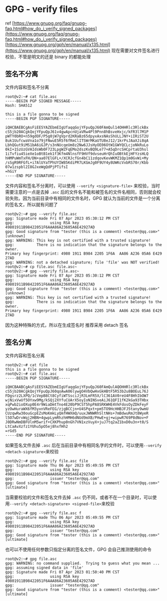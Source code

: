 # GPG - verify files

ref
[https://www.gnupg.org/faq/gnupg-faq.html#how_do_i_verify_signed_packages](https://www.gnupg.org/faq/gnupg-faq.html#how_do_i_verify_signed_packages)
[https://www.gnupg.org/gph/en/manual/x135.html](https://www.gnupg.org/gph/en/manual/x135.html)
现在需要对文件签名进行校验，不管是明文的还是 binary 的都能处理

## 签名不分离
文件内容和签名不分离
```
root@v2:~# cat file.asc 
-----BEGIN PGP SIGNED MESSAGE-----
Hash: SHA512

this is a file gonna to be signed
-----BEGIN PGP SIGNATURE-----

iQHCBAEBCgAsFiEESYAZEbmEIgUfaqqGojYFpuQpJ60FAmQul14OHHRlc3RlckBx
cS5jb20ACgkQojYFpuQpJ61v4gwApcnUjaVRw4Pl9Pnn8hBsveHxjc/kFR3l7M1P
pWTY0bRO+n59gdOF/P5g0jW7gVprd2KRaBz65dpyxAxsNAsShULLJNY+iIRiST2U
8uk1UufcwaVna1o79jFNwuE5R5f6fRmClITSWrMKaUTU8eJ12/1krPsJAaXJi8qA
LbhQGut9iMS1bA6iGJP/s3nNUcqeUm8z2Nw6JJsHyOE06OtW1GWYQCLcjoNkRuLo
0kI+1SzUzGVAIdsWb0F723LpgWZFqEMo2dszKvBQ9Le77+A5qDrcSHCprtaU3hsl
1iTvfiu45ieXe1oBtB1ek1f3Kfm4NlnsfF9HVf9dvseuHrQhIuOBtkEjHFYzsHLQ
hHMPuWmTxFH/DN+aa07ElGFL+/XCRJcfGn4bC11zdqovKevWKMZ1Qp1m0GvWi+My
/sSgR9RFGfL+i7AlUYaTPhUYIW85KdiPR7LKGmJg0F9UY4y8UWKcVxbRS70r/Kbb
07w1zspbl2I8GJxeWgQdPjPTifsI
=hGiY
-----END PGP SIGNATURE-----
```
文件内容和签名不分离时，可以使用 `--verify <signature-file>` 来校验，当时需要注意的一点是去掉 `.asc` 后的文件名不能和被签名的文件名相同，否则就会校验失败。因为当前目录中有相同的文件名时，GPG 就认为当前的文件是一个分离的签名文，所以就有问题了
```
root@v2:~# gpg --verify file.asc
gpg: Signature made Fri 07 Apr 2023 05:30:12 PM CST
gpg:                using RSA key 49801911B98422051F6AAA86A23605A6E42927AD
gpg: Good signature from "tester (this is a comment) <tester@qq.com>" [unknown]
gpg: WARNING: This key is not certified with a trusted signature!
gpg:          There is no indication that the signature belongs to the owner.
Primary key fingerprint: 4980 1911 B984 2205 1F6A  AA86 A236 05A6 E429 27AD
gpg: WARNING: not a detached signature; file 'file' was NOT verified!
root@v2:~# cp file.asc file.asc~
root@v2:~# gpg --verify file.asc~
gpg: Signature made Fri 07 Apr 2023 05:30:12 PM CST
gpg:                using RSA key 49801911B98422051F6AAA86A23605A6E42927AD
gpg: Good signature from "tester (this is a comment) <tester@qq.com>" [unknown]
gpg: WARNING: This key is not certified with a trusted signature!
gpg:          There is no indication that the signature belongs to the owner.
Primary key fingerprint: 4980 1911 B984 2205 1F6A  AA86 A236 05A6 E429 27AD
```
因为这种特殊的方式，所以在生成签名时 推荐采用 detach 签名
## 签名分离
文件内容和签名分离
```
root@v2:~# cat file 
this is a file gonna to be signed
root@v2:~# cat file.asc 
-----BEGIN PGP SIGNATURE-----

iQHCBAABCgAsFiEESYAZEbmEIgUfaqqGojYFpuQpJ60FAmQulAQOHHRlc3RlckBx
cS5jb20ACgkQojYFpuQpJ60qoAwA06lywgO4VbQwHxGkHBtF5R53b2u8BOEuL76J
FDgsrz2LXPQ/1cVepB8Ct8CyfiWTSsciJjR3LmFR5X/lC361AV0reU4F8HhIbOW7
wjNixVwUf5OYxw9Mg/kSQj2XYfuCUArX5oyIoNINSveAiJ61QFI1fK2kGa93THbx
xqPwb2ioOXup0E4r9WiaDmtTno4E20bP9CST5hpPA8SRKWHE4VkFdosOyZDkFeyF
yzOwHuraWX6fM3yxnVReFEG/zjgBCCjn+U4SPqxt+pm5TO9HcHHBJFJ5tany9wmU
CUzqwRw30ouGcpEZsMoKmkLyQmfHWXmQ/uuxJWNWRhSltNHs+7mBdwuRmJt8WyeR
l5O7wDrvWqj2HBN+4gwpLymRhzhHMH6dNUd9mXB/PHwE+gj+wipwR769P8dNov+F
J0DRwNmDBFUlnM5wrif+CXKPhup0nGh7VN1xzVuyX+juJ7tq2aZ1bxD0u3n+t0/S
LtCaAvXzfz1YUhu5pO5ej8hxfHh2
=rGd5
-----END PGP SIGNATURE-----
```
如果签名文件去掉 `.asc` 后在当前目录中有相同名字的文件时，可以使用`--verify <detach-signature>`来校验
```
root@v2:~# gpg --verify file.asc file
gpg: Signature made Thu 06 Apr 2023 05:49:55 PM CST
gpg:                using RSA key 49801911B98422051F6AAA86A23605A6E42927AD
gpg:                issuer "tester@qq.com"
gpg: Good signature from "tester (this is a comment) <tester@qq.com>" [ultimate]
```
当需要校验的文件和签名文件去掉 `.asc` 仍不同，或者不在一个目录时，可以使用`--verify <detach-signature> <signed-file>`来校验
```
root@v2:~# gpg --verify file.asc f
gpg: Signature made Thu 06 Apr 2023 05:49:55 PM CST
gpg:                using RSA key 49801911B98422051F6AAA86A23605A6E42927AD
gpg:                issuer "tester@qq.com"
gpg: Good signature from "tester (this is a comment) <tester@qq.com>" [ultimate]
```
也可以不使用任何参数只指定分离的签名文件，GPG 会自己推测使用的命令
```
root@v2:~# gpg file.asc
gpg: WARNING: no command supplied.  Trying to guess what you mean ...
gpg: assuming signed data in 'file'
gpg: Signature made Fri 07 Apr 2023 01:50:40 PM CST
gpg:                using RSA key 49801911B98422051F6AAA86A23605A6E42927AD
gpg:                issuer "tester@qq.com"
gpg: Good signature from "tester (this is a comment) <tester@qq.com>" [ultimate]
```
